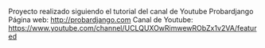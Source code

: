 Proyecto realizado siguiendo el tutorial del canal de Youtube Probardjango 
Página web: http://probardjango.com
Canal de Youtube:  https://www.youtube.com/channel/UCLQUXOwRimwewRObZx1v2VA/featured 
